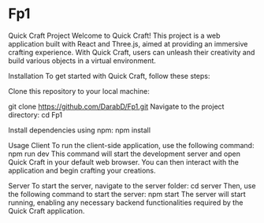# Fp1
Quick Craft Project
Welcome to Quick Craft! This project is a web application built with React and Three.js, aimed at providing an immersive crafting experience. With Quick Craft, users can unleash their creativity and build various objects in a virtual environment.

Installation
To get started with Quick Craft, follow these steps:

Clone this repository to your local machine:

git clone https://github.com/DarabD/Fp1.git
Navigate to the project directory:
cd Fp1

Install dependencies using npm:
npm install

Usage
Client
To run the client-side application, use the following command:
npm run dev
This command will start the development server and open Quick Craft in your default web browser. You can then interact with the application and begin crafting your creations.

Server
To start the server, navigate to the server folder:
cd server
Then, use the following command to start the server:
npm start
The server will start running, enabling any necessary backend functionalities required by the Quick Craft application.
